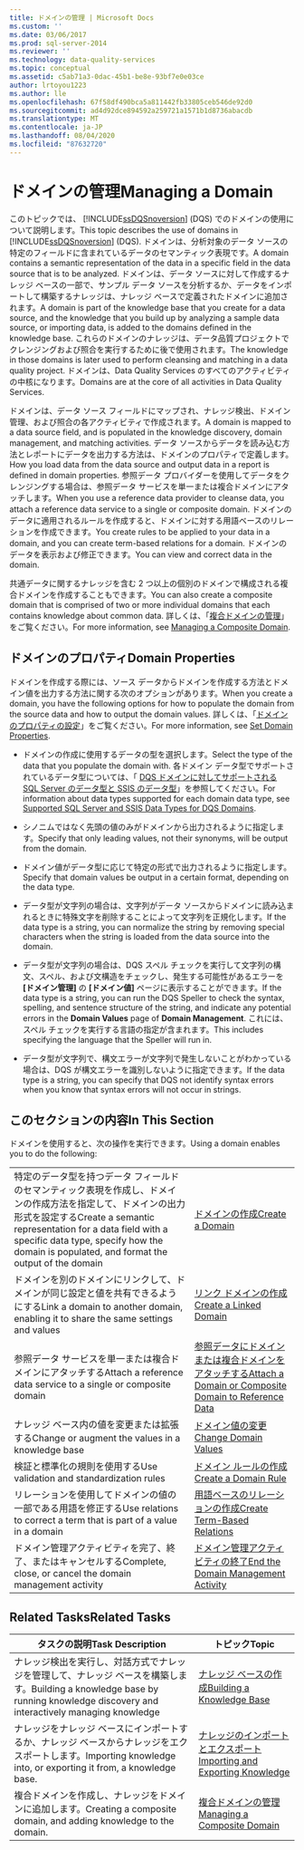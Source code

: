 ```yaml
---
title: ドメインの管理 | Microsoft Docs
ms.custom: ''
ms.date: 03/06/2017
ms.prod: sql-server-2014
ms.reviewer: ''
ms.technology: data-quality-services
ms.topic: conceptual
ms.assetid: c5ab71a3-0dac-45b1-be8e-93bf7e0e03ce
author: lrtoyou1223
ms.author: lle
ms.openlocfilehash: 67f58df490bca5a811442fb33805ceb546de92d0
ms.sourcegitcommit: ad4d92dce894592a259721a1571b1d8736abacdb
ms.translationtype: MT
ms.contentlocale: ja-JP
ms.lasthandoff: 08/04/2020
ms.locfileid: "87632720"
---
```

# <a name="managing-a-domain"></a><span data-ttu-id="5140c-102">ドメインの管理</span><span class="sxs-lookup"><span data-stu-id="5140c-102">Managing a Domain</span></span>
  <span data-ttu-id="5140c-103">このトピックでは、 [!INCLUDE[ssDQSnoversion](../includes/ssdqsnoversion-md.md)] (DQS) でのドメインの使用について説明します。</span><span class="sxs-lookup"><span data-stu-id="5140c-103">This topic describes the use of domains in [!INCLUDE[ssDQSnoversion](../includes/ssdqsnoversion-md.md)] (DQS).</span></span> <span data-ttu-id="5140c-104">ドメインは、分析対象のデータ ソースの特定のフィールドに含まれているデータのセマンティック表現です。</span><span class="sxs-lookup"><span data-stu-id="5140c-104">A domain contains a semantic representation of the data in a specific field in the data source that is to be analyzed.</span></span> <span data-ttu-id="5140c-105">ドメインは、データ ソースに対して作成するナレッジ ベースの一部で、サンプル データ ソースを分析するか、データをインポートして構築するナレッジは、ナレッジ ベースで定義されたドメインに追加されます。</span><span class="sxs-lookup"><span data-stu-id="5140c-105">A domain is part of the knowledge base that you create for a data source, and the knowledge that you build up by analyzing a sample data source, or importing data, is added to the domains defined in the knowledge base.</span></span> <span data-ttu-id="5140c-106">これらのドメインのナレッジは、データ品質プロジェクトでクレンジングおよび照合を実行するために後で使用されます。</span><span class="sxs-lookup"><span data-stu-id="5140c-106">The knowledge in those domains is later used to perform cleansing and matching in a data quality project.</span></span> <span data-ttu-id="5140c-107">ドメインは、Data Quality Services のすべてのアクティビティの中核になります。</span><span class="sxs-lookup"><span data-stu-id="5140c-107">Domains are at the core of all activities in Data Quality Services.</span></span>  
  
 <span data-ttu-id="5140c-108">ドメインは、データ ソース フィールドにマップされ、ナレッジ検出、ドメイン管理、および照合の各アクティビティで作成されます。</span><span class="sxs-lookup"><span data-stu-id="5140c-108">A domain is mapped to a data source field, and is populated in the knowledge discovery, domain management, and matching activities.</span></span> <span data-ttu-id="5140c-109">データ ソースからデータを読み込む方法とレポートにデータを出力する方法は、ドメインのプロパティで定義します。</span><span class="sxs-lookup"><span data-stu-id="5140c-109">How you load data from the data source and output data in a report is defined in domain properties.</span></span> <span data-ttu-id="5140c-110">参照データ プロバイダーを使用してデータをクレンジングする場合は、参照データ サービスを単一または複合ドメインにアタッチします。</span><span class="sxs-lookup"><span data-stu-id="5140c-110">When you use a reference data provider to cleanse data, you attach a reference data service to a single or composite domain.</span></span> <span data-ttu-id="5140c-111">ドメインのデータに適用されるルールを作成すると、ドメインに対する用語ベースのリレーションを作成できます。</span><span class="sxs-lookup"><span data-stu-id="5140c-111">You create rules to be applied to your data in a domain, and you can create term-based relations for a domain.</span></span> <span data-ttu-id="5140c-112">ドメインのデータを表示および修正できます。</span><span class="sxs-lookup"><span data-stu-id="5140c-112">You can view and correct data in the domain.</span></span>  
  
 <span data-ttu-id="5140c-113">共通データに関するナレッジを含む 2 つ以上の個別のドメインで構成される複合ドメインを作成することもできます。</span><span class="sxs-lookup"><span data-stu-id="5140c-113">You can also create a composite domain that is comprised of two or more individual domains that each contains knowledge about common data.</span></span> <span data-ttu-id="5140c-114">詳しくは、「[複合ドメインの管理](../../2014/data-quality-services/managing-a-composite-domain.md)」をご覧ください。</span><span class="sxs-lookup"><span data-stu-id="5140c-114">For more information, see [Managing a Composite Domain](../../2014/data-quality-services/managing-a-composite-domain.md).</span></span>  
  
## <a name="domain-properties"></a><span data-ttu-id="5140c-115">ドメインのプロパティ</span><span class="sxs-lookup"><span data-stu-id="5140c-115">Domain Properties</span></span>  
 <span data-ttu-id="5140c-116">ドメインを作成する際には、ソース データからドメインを作成する方法とドメイン値を出力する方法に関する次のオプションがあります。</span><span class="sxs-lookup"><span data-stu-id="5140c-116">When you create a domain, you have the following options for how to populate the domain from the source data and how to output the domain values.</span></span> <span data-ttu-id="5140c-117">詳しくは、「[ドメインのプロパティの設定](../../2014/data-quality-services/set-domain-properties.md)」をご覧ください。</span><span class="sxs-lookup"><span data-stu-id="5140c-117">For more information, see [Set Domain Properties](../../2014/data-quality-services/set-domain-properties.md).</span></span>  
  
-   <span data-ttu-id="5140c-118">ドメインの作成に使用するデータの型を選択します。</span><span class="sxs-lookup"><span data-stu-id="5140c-118">Select the type of the data that you populate the domain with.</span></span> <span data-ttu-id="5140c-119">各ドメイン データ型でサポートされているデータ型については、「 [DQS ドメインに対してサポートされる SQL Server のデータ型と SSIS のデータ型](../../2014/data-quality-services/supported-sql-server-and-ssis-data-types-for-dqs-domains.md)」を参照してください。</span><span class="sxs-lookup"><span data-stu-id="5140c-119">For information about data types supported for each domain data type, see [Supported SQL Server and SSIS Data Types for DQS Domains](../../2014/data-quality-services/supported-sql-server-and-ssis-data-types-for-dqs-domains.md).</span></span>  
  
-   <span data-ttu-id="5140c-120">シノニムではなく先頭の値のみがドメインから出力されるように指定します。</span><span class="sxs-lookup"><span data-stu-id="5140c-120">Specify that only leading values, not their synonyms, will be output from the domain.</span></span>  
  
-   <span data-ttu-id="5140c-121">ドメイン値がデータ型に応じて特定の形式で出力されるように指定します。</span><span class="sxs-lookup"><span data-stu-id="5140c-121">Specify that domain values be output in a certain format, depending on the data type.</span></span>  
  
-   <span data-ttu-id="5140c-122">データ型が文字列の場合は、文字列がデータ ソースからドメインに読み込まれるときに特殊文字を削除することによって文字列を正規化します。</span><span class="sxs-lookup"><span data-stu-id="5140c-122">If the data type is a string, you can normalize the string by removing special characters when the string is loaded from the data source into the domain.</span></span>  
  
-   <span data-ttu-id="5140c-123">データ型が文字列の場合は、DQS スペル チェックを実行して文字列の構文、スペル、および文構造をチェックし、発生する可能性があるエラーを **[ドメイン管理]** の **[ドメイン値]** ページに表示することができます。</span><span class="sxs-lookup"><span data-stu-id="5140c-123">If the data type is a string, you can run the DQS Speller to check the syntax, spelling, and sentence structure of the string, and indicate any potential errors in the **Domain Values** page of **Domain Management**.</span></span> <span data-ttu-id="5140c-124">これには、スペル チェックを実行する言語の指定が含まれます。</span><span class="sxs-lookup"><span data-stu-id="5140c-124">This includes specifying the language that the Speller will run in.</span></span>  
  
-   <span data-ttu-id="5140c-125">データ型が文字列で、構文エラーが文字列で発生しないことがわかっている場合は、DQS が構文エラーを識別しないように指定できます。</span><span class="sxs-lookup"><span data-stu-id="5140c-125">If the data type is a string, you can specify that DQS not identify syntax errors when you know that syntax errors will not occur in strings.</span></span>  
  
## <a name="in-this-section"></a><span data-ttu-id="5140c-126">このセクションの内容</span><span class="sxs-lookup"><span data-stu-id="5140c-126">In This Section</span></span>  
 <span data-ttu-id="5140c-127">ドメインを使用すると、次の操作を実行できます。</span><span class="sxs-lookup"><span data-stu-id="5140c-127">Using a domain enables you to do the following:</span></span>  
  
|||  
|-|-|  
|<span data-ttu-id="5140c-128">特定のデータ型を持つデータ フィールドのセマンティック表現を作成し、ドメインの作成方法を指定して、ドメインの出力形式を設定する</span><span class="sxs-lookup"><span data-stu-id="5140c-128">Create a semantic representation for a data field with a specific data type, specify how the domain is populated, and format the output of the domain</span></span>|[<span data-ttu-id="5140c-129">ドメインの作成</span><span class="sxs-lookup"><span data-stu-id="5140c-129">Create a Domain</span></span>](../../2014/data-quality-services/create-a-domain.md)|  
|<span data-ttu-id="5140c-130">ドメインを別のドメインにリンクして、ドメインが同じ設定と値を共有できるようにする</span><span class="sxs-lookup"><span data-stu-id="5140c-130">Link a domain to another domain, enabling it to share the same settings and values</span></span>|[<span data-ttu-id="5140c-131">リンク ドメインの作成</span><span class="sxs-lookup"><span data-stu-id="5140c-131">Create a Linked Domain</span></span>](../../2014/data-quality-services/create-a-linked-domain.md)|  
|<span data-ttu-id="5140c-132">参照データ サービスを単一または複合ドメインにアタッチする</span><span class="sxs-lookup"><span data-stu-id="5140c-132">Attach a reference data service to a single or composite domain</span></span>|[<span data-ttu-id="5140c-133">参照データにドメインまたは複合ドメインをアタッチする</span><span class="sxs-lookup"><span data-stu-id="5140c-133">Attach a Domain or Composite Domain to Reference Data</span></span>](../../2014/data-quality-services/attach-a-domain-or-composite-domain-to-reference-data.md)|  
|<span data-ttu-id="5140c-134">ナレッジ ベース内の値を変更または拡張する</span><span class="sxs-lookup"><span data-stu-id="5140c-134">Change or augment the values in a knowledge base</span></span>|[<span data-ttu-id="5140c-135">ドメイン値の変更</span><span class="sxs-lookup"><span data-stu-id="5140c-135">Change Domain Values</span></span>](../../2014/data-quality-services/change-domain-values.md)|  
|<span data-ttu-id="5140c-136">検証と標準化の規則を使用する</span><span class="sxs-lookup"><span data-stu-id="5140c-136">Use validation and standardization rules</span></span>|[<span data-ttu-id="5140c-137">ドメイン ルールの作成</span><span class="sxs-lookup"><span data-stu-id="5140c-137">Create a Domain Rule</span></span>](../../2014/data-quality-services/create-a-domain-rule.md)|  
|<span data-ttu-id="5140c-138">リレーションを使用してドメインの値の一部である用語を修正する</span><span class="sxs-lookup"><span data-stu-id="5140c-138">Use relations to correct a term that is part of a value in a domain</span></span>|[<span data-ttu-id="5140c-139">用語ベースのリレーションの作成</span><span class="sxs-lookup"><span data-stu-id="5140c-139">Create Term-Based Relations</span></span>](../../2014/data-quality-services/create-term-based-relations.md)|  
|<span data-ttu-id="5140c-140">ドメイン管理アクティビティを完了、終了、またはキャンセルする</span><span class="sxs-lookup"><span data-stu-id="5140c-140">Complete, close, or cancel the domain management activity</span></span>|[<span data-ttu-id="5140c-141">ドメイン管理アクティビティの終了</span><span class="sxs-lookup"><span data-stu-id="5140c-141">End the Domain Management Activity</span></span>](../../2014/data-quality-services/end-the-domain-management-activity.md)|  
  
## <a name="related-tasks"></a><span data-ttu-id="5140c-142">Related Tasks</span><span class="sxs-lookup"><span data-stu-id="5140c-142">Related Tasks</span></span>  
  
|<span data-ttu-id="5140c-143">タスクの説明</span><span class="sxs-lookup"><span data-stu-id="5140c-143">Task Description</span></span>|<span data-ttu-id="5140c-144">トピック</span><span class="sxs-lookup"><span data-stu-id="5140c-144">Topic</span></span>|  
|----------------------|-----------|  
|<span data-ttu-id="5140c-145">ナレッジ検出を実行し、対話方式でナレッジを管理して、ナレッジ ベースを構築します。</span><span class="sxs-lookup"><span data-stu-id="5140c-145">Building a knowledge base by running knowledge discovery and interactively managing knowledge</span></span>|[<span data-ttu-id="5140c-146">ナレッジ ベースの作成</span><span class="sxs-lookup"><span data-stu-id="5140c-146">Building a Knowledge Base</span></span>](../../2014/data-quality-services/building-a-knowledge-base.md)|  
|<span data-ttu-id="5140c-147">ナレッジをナレッジ ベースにインポートするか、ナレッジ ベースからナレッジをエクスポートします。</span><span class="sxs-lookup"><span data-stu-id="5140c-147">Importing knowledge into, or exporting it from, a knowledge base.</span></span>|[<span data-ttu-id="5140c-148">ナレッジのインポートとエクスポート</span><span class="sxs-lookup"><span data-stu-id="5140c-148">Importing and Exporting Knowledge</span></span>](../../2014/data-quality-services/importing-and-exporting-knowledge.md)|  
|<span data-ttu-id="5140c-149">複合ドメインを作成し、ナレッジをドメインに追加します。</span><span class="sxs-lookup"><span data-stu-id="5140c-149">Creating a composite domain, and adding knowledge to the domain.</span></span>|[<span data-ttu-id="5140c-150">複合ドメインの管理</span><span class="sxs-lookup"><span data-stu-id="5140c-150">Managing a Composite Domain</span></span>](../../2014/data-quality-services/managing-a-composite-domain.md)|  
  
  
